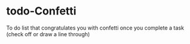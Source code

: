 # todo-Confetti
To do list that congratulates you with confetti once you complete a task (check off or draw a line through)
